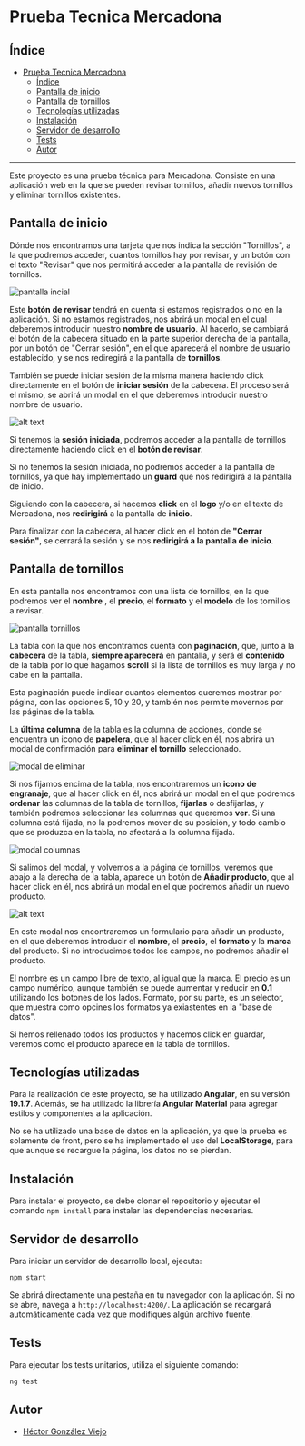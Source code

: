 # Prueba Tecnica Mercadona

## Índice

- [Prueba Tecnica Mercadona](#prueba-tecnica-mercadona)
  - [Índice](#índice)
  - [Pantalla de inicio](#pantalla-de-inicio)
  - [Pantalla de tornillos](#pantalla-de-tornillos)
  - [Tecnologías utilizadas](#tecnologías-utilizadas)
  - [Instalación](#instalación)
  - [Servidor de desarrollo](#servidor-de-desarrollo)
  - [Tests](#tests)
  - [Autor](#autor)

---

Este proyecto es una prueba técnica para Mercadona. Consiste en una aplicación web en la que se pueden revisar tornillos, añadir nuevos tornillos y eliminar tornillos existentes.

## Pantalla de inicio

Dónde nos encontramos una tarjeta que nos indica la sección "Tornillos", a la que podremos acceder, cuantos tornillos hay por revisar, y un botón con el texto "Revisar" que nos permitirá acceder a la pantalla de revisión de tornillos.

![pantalla incial](./readmeAssets/initial-view.png)

Este **botón de revisar** tendrá en cuenta si estamos registrados o no en la aplicación. Si no estamos registrados, nos abrirá un modal en el cual deberemos introducir nuestro **nombre de usuario**. Al hacerlo, se cambiará el botón de la cabecera situado en la parte superior derecha de la pantalla, por un botón de "Cerrar sesión", en el que aparecerá el nombre de usuario establecido, y se nos rediregirá a la pantalla de **tornillos**.

También se puede iniciar sesión de la misma manera haciendo click directamente en el botón de **iniciar sesión** de la cabecera. El proceso será el mismo, se abrirá un modal en el que deberemos introducir nuestro nombre de usuario.

![alt text](./readmeAssets/log_in.png)

Si tenemos la **sesión iniciada**, podremos acceder a la pantalla de tornillos directamente haciendo click en el **botón de revisar**.

Si no tenemos la sesión iniciada, no podremos acceder a la pantalla de tornillos, ya que hay implementado un **guard** que nos redirigirá a la pantalla de inicio.

Siguiendo con la cabecera, si hacemos **click** en el **logo** y/o en el texto de Mercadona, nos **redirigirá** a la pantalla de **inicio**.

Para finalizar con la cabecera, al hacer click en el botón de **"Cerrar sesión"**, se cerrará la sesión y se nos **redirigirá a la pantalla de inicio**.

## Pantalla de tornillos

En esta pantalla nos encontramos con una lista de tornillos, en la que podremos ver el **nombre** , el **precio**, el **formato** y el **modelo** de los tornillos a revisar.

![pantalla tornillos](./readmeAssets/pantalla_tornillos.png)

La tabla con la que nos encontramos cuenta con **paginación**, que, junto a la **cabecera** de la tabla, **siempre aparecerá** en pantalla, y será el **contenido** de la tabla por lo que hagamos **scroll** si la lista de tornillos es muy larga y no cabe en la pantalla.

Esta paginación puede indicar cuantos elementos queremos mostrar por página, con las opciones 5, 10 y 20, y también nos permite movernos por las páginas de la tabla.

La **última columna** de la tabla es la columna de acciones, donde se encuentra un icono de **papelera**, que al hacer click en él, nos abrirá un modal de confirmación para **eliminar el tornillo** seleccionado.

![modal de eliminar](./readmeAssets/modal_eliminar.png)

Si nos fijamos encima de la tabla, nos encontraremos un **icono de engranaje**, que al hacer click en él, nos abrirá un modal en el que podremos **ordenar** las columnas de la tabla de tornillos, **fijarlas** o desfijarlas, y también podremos seleccionar las columnas que queremos **ver**. Si una columna está fijada, no la podremos mover de su posición, y todo cambio que se produzca en la tabla, no afectará a la columna fijada.

![modal columnas](./readmeAssets/modal_columnas.png)

Si salimos del modal, y volvemos a la página de tornillos, veremos que abajo a la derecha de la tabla, aparece un botón de **Añadir producto**, que al hacer click en él, nos abrirá un modal en el que podremos añadir un nuevo producto.

![alt text](./readmeAssets/add_producto.png)

En este modal nos encontraremos un formulario para añadir un producto, en el que deberemos introducir el **nombre**, el **precio**, el **formato** y la **marca** del producto. Si no introducimos todos los campos, no podremos añadir el producto.

El nombre es un campo libre de texto, al igual que la marca. El precio es un campo numérico, aunque también se puede aumentar y reducir en **0.1** utilizando los botones de los lados. Formato, por su parte, es un selector, que muestra como opcines los formatos ya exiastentes en la "base de datos".

Si hemos rellenado todos los productos y hacemos click en guardar, veremos como el producto aparece en la tabla de tornillos.

## Tecnologías utilizadas

Para la realización de este proyecto, se ha utilizado **Angular**, en su versión **19.1.7**. Además, se ha utilizado la librería **Angular Material** para agregar estilos y componentes a la aplicación.

No se ha utilizado una base de datos en la aplicación, ya que la prueba es solamente de front, pero se ha implementado el uso del **LocalStorage**, para que aunque se recargue la página, los datos no se pierdan.

## Instalación

Para instalar el proyecto, se debe clonar el repositorio y ejecutar el comando `npm install` para instalar las dependencias necesarias.

## Servidor de desarrollo

Para iniciar un servidor de desarrollo local, ejecuta:

```bash
npm start
```

Se abrirá directamente una pestaña en tu navegador con la aplicación. Si no se abre, navega a `http://localhost:4200/`. La aplicación se recargará automáticamente cada vez que modifiques algún archivo fuente.

## Tests

Para ejecutar los tests unitarios, utiliza el siguiente comando:

```bash
ng test
```

## Autor

- [Héctor González Viejo](https://www.linkedin.com/in/hector-gonzalez-viejo-/)
